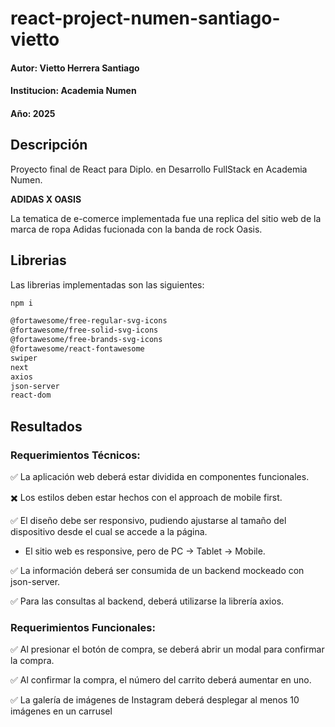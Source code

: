 # react-project-numen-santiago-vietto

#### Autor: Vietto Herrera Santiago
#### Institucion: Academia Numen
#### Año: 2025

## Descripción

Proyecto final de React para Diplo. en Desarrollo FullStack en Academia Numen.

**ADIDAS X OASIS**

La tematica de e-comerce implementada fue una replica del sitio web de la marca de ropa Adidas fucionada con la banda de rock Oasis.

## Librerias

Las librerias implementadas son las siguientes:

```bash
npm i

@fortawesome/free-regular-svg-icons
@fortawesome/free-solid-svg-icons
@fortawesome/free-brands-svg-icons
@fortawesome/react-fontawesome
swiper
next
axios
json-server
react-dom
```

## Resultados

### Requerimientos Técnicos:

✅ La aplicación web deberá estar dividida en componentes funcionales.

✖️ Los estilos deben estar hechos con el approach de mobile first. 

✅ El diseño debe ser responsivo, pudiendo ajustarse al tamaño del dispositivo desde el cual se accede a la página.
- El sitio web es responsive, pero de PC -> Tablet -> Mobile.

✅ La información deberá ser consumida de un backend mockeado con json-server.

✅ Para las consultas al backend, deberá utilizarse la librería axios.

### Requerimientos Funcionales:

✅ Al presionar el botón de compra, se deberá abrir un modal para confirmar la compra.

✅ Al confirmar la compra, el número del carrito deberá aumentar en uno.

✅  La galería de imágenes de Instagram deberá desplegar al menos 10 imágenes en
un carrusel